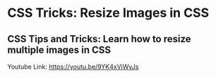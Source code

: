 # CSS Tricks: Resize Images in CSS
## CSS Tips and Tricks: Learn how to resize multiple images in CSS

Youtube Link: 
https://youtu.be/9YK4xViWyJs
